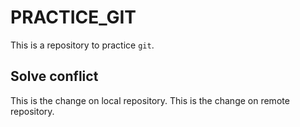 # PRACTICE_GIT
This is a repository to practice `git`.

## Solve conflict
This is the change on local repository.
This is the change on remote repository.

